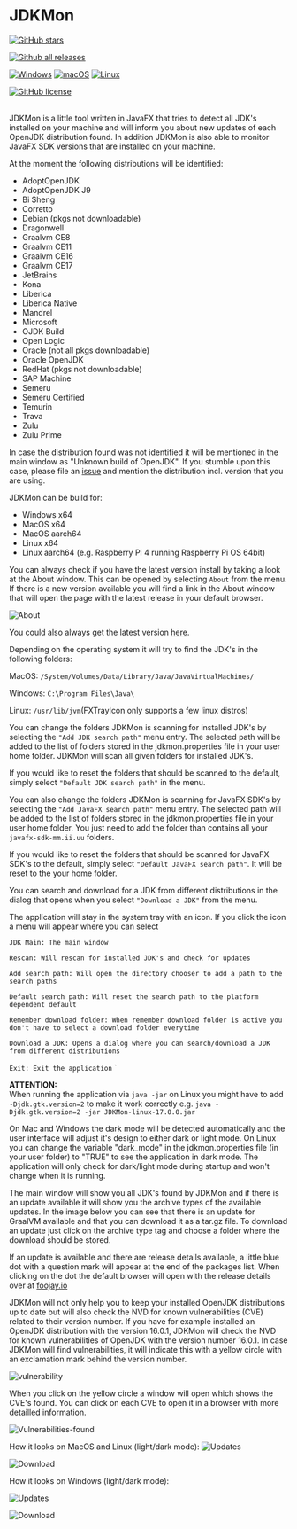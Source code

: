 # JDKMon 

[![GitHub stars](https://badgen.net/github/stars/HanSolo/JDKMon)](https://GitHub.com/HanSolo/JDKMon/stargazers/)

[![Github all releases](https://img.shields.io/github/downloads/HanSolo/JDKMon/total.svg)](https://GitHub.com/HanSolo/JDKMon/releases/)

[![Windows](https://svgshare.com/i/ZhY.svg)](https://svgshare.com/i/ZhY.svg)
[![macOS](https://svgshare.com/i/ZjP.svg)](https://svgshare.com/i/ZjP.svg)
[![Linux](https://svgshare.com/i/Zhy.svg)](https://svgshare.com/i/Zhy.svg)

[![GitHub license](https://badgen.net/github/license/HanSolo/JDKMon)](https://github.com/HanSolo/JDKMon/blob/master/LICENSE)


<br>
JDKMon is a little tool written in JavaFX that tries to detect all JDK's installed
on your machine and will inform you about new updates of each OpenJDK distribution found.
In addition JDKMon is also able to monitor JavaFX SDK versions that are installed on your
machine.

At the moment the following distributions will be identified:
- AdoptOpenJDK
- AdoptOpenJDK J9
- Bi Sheng
- Corretto
- Debian (pkgs not downloadable)
- Dragonwell
- Graalvm CE8
- Graalvm CE11
- Graalvm CE16
- Graalvm CE17
- JetBrains
- Kona
- Liberica
- Liberica Native
- Mandrel
- Microsoft
- OJDK Build
- Open Logic
- Oracle (not all pkgs downloadable)
- Oracle OpenJDK
- RedHat (pkgs not downloadable)
- SAP Machine
- Semeru
- Semeru Certified
- Temurin
- Trava
- Zulu
- Zulu Prime


In case the distribution found was not identified it will be mentioned in the main window as
"Unknown build of OpenJDK". If you stumble upon this case, please file an [issue](https://github.com/HanSolo/JDKMon/issues) and mention
the distribution incl. version that you are using.

JDKMon can be build for: 
- Windows x64
- MacOS x64
- MacOS aarch64
- Linux x64
- Linux aarch64 (e.g. Raspberry Pi 4 running Raspberry Pi OS 64bit)

You can always check if you have the latest version install by taking a look at the About window.
This can be opened by selecting ```About``` from the menu. If there is a new version available
you will find a link in the About window that will open the page with the latest release in your default
browser.

![About](https://i.ibb.co/S5gGPQT/JDKMon-About.png)

You could also always get the latest version [here](https://github.com/HanSolo/JDKMon/releases).

Depending on the operating system it will try to find the JDK's
in the following folders:

MacOS: `/System/Volumes/Data/Library/Java/JavaVirtualMachines/`

Windows: `C:\Program Files\Java\`

Linux: `/usr/lib/jvm`(FXTrayIcon only supports a few linux distros) 

You can change the folders JDKMon is scanning for installed JDK's by selecting
the `"Add JDK search path"` menu entry. The selected path will be added to the list of 
folders stored in the jdkmon.properties file in your user home folder.
JDKMon will scan all given folders for installed JDK's. 

If you would like to reset the folders that should be scanned to the default, simply
select `"Default JDK search path"` in the menu.

You can also change the folders JDKMon is scanning for JavaFX SDK's by selecting
the `"Add JavaFX search path"` menu entry. The selected path will be added to the list of
folders stored in the jdkmon.properties file in your user home folder.
You just need to add the folder than contains all your `javafx-sdk-mm.ii.uu` folders.

If you would like to reset the folders that should be scanned for JavaFX SDK's to the default,
simply select `"Default JavaFX search path"`. It will be reset to the your home folder.

You can search and download for a JDK from different distributions in the dialog that opens when
you select `"Download a JDK"` from the menu.

The application will stay in the system tray with an icon. If you click the icon
a menu will appear where you can select


`JDK Main: The main window`

`Rescan: Will rescan for installed JDK's and check for updates`

`Add search path: Will open the directory chooser to add a path to the search paths`

`Default search path: Will reset the search path to the platform dependent default`

`Remember download folder: When remember download folder is active you don't have to select a download folder everytime`

`Download a JDK: Opens a dialog where you can search/download a JDK from different distributions`

`Exit: Exit the application`
`

<b>ATTENTION:</b><br>
When running the application via `java -jar` on Linux you might have to
add `-Djdk.gtk.version=2` to make it work correctly e.g. `java -Djdk.gtk.version=2 -jar JDKMon-linux-17.0.0.jar`

On Mac and Windows the dark mode will be detected automatically and the user interface will
adjust it's design to either dark or light mode. On Linux you can change the variable "dark_mode" in the
jdkmon.properties file (in your user folder) to "TRUE" to see the application in dark mode.
The application will only check for dark/light mode during startup and won't change when it is running.

The main window will show you all JDK's found by JDKMon and if there is an
update available it will show you the archive types of the available updates.
In the image below you can see that there is an update for GraalVM available
and that you can download it as a tar.gz file.
To download an update just click on the archive type tag and choose a folder
where the download should be stored.

If an update is available and there are release details available, a little blue dot with a question mark
will appear at the end of the packages list. When clicking on the dot the default browser will open with
the release details over at [foojay.io](https://foojay.io)

JDKMon will not only help you to keep your installed OpenJDK distributions up to date but will also check
the NVD for known vulnerabilities (CVE) related to their version number. If you have for example installed
an OpenJDK distribution with the version 16.0.1, JDKMon will check the NVD for known vulnerabilities of OpenJDK
with the version number 16.0.1. In case JDKMon will find vulnerabilities, it will indicate this with a yellow
circle with an exclamation mark behind the version number. 

![vulnerability](https://i.ibb.co/LZkshY8/Vulnerability.png)

When you click on the yellow circle a window will open which shows the CVE's found. 
You can click on each CVE to open it in a browser with more detailled information.

![Vulnerabilities-found](https://i.ibb.co/wr7yCkr/Vulnerabilities-found.png)

How it looks on MacOS and Linux (light/dark mode):
![Updates](https://i.ibb.co/HttqQ3n/update-mac-linux.png)

![Download](https://i.ibb.co/DbYK1F3/download-mac-linux.png)


How it looks on Windows (light/dark mode):

![Updates](https://i.ibb.co/w6d9bV4/update-win.png)

![Download](https://i.ibb.co/HF5F8ff/download-win.png)
